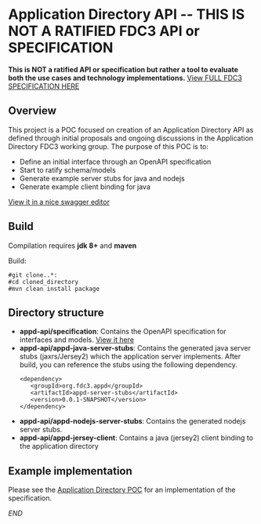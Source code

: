 # Application Directory API -- THIS IS NOT A RATIFIED FDC3 API or SPECIFICATION

**This is NOT a ratified API or specification but rather a tool to evaluate both the use cases and technology implementations.**
[View FULL FDC3 SPECIFICATION HERE](https://fdc3.finos.org/)

## Overview
This project is a POC focused on creation of an Application Directory API as defined through initial proposals and
ongoing discussions in the Application Directory FDC3 working group.  The purpose of this POC is to:
* Define an initial interface through an OpenAPI specification
* Start to ratify schema/models
* Generate example server stubs for java and nodejs
* Generate example client binding for java

[View it in a nice swagger editor](https://editor.swagger.io/?url=https://raw.githubusercontent.com/FDC3/appd-api/master/specification/appd.yaml)

## Build

Compilation requires **jdk 8+** and **maven**

Build:

    #git clone..*:
    #cd cloned_directory
    #mvn clean install package


## Directory structure

*  **appd-api/specification**:
    Contains the OpenAPI specification for interfaces and models.
    [View it here](https://editor.swagger.io/?url=https://raw.githubusercontent.com/FDC3/appd-api/master/specification/appd.yaml)
*  **appd-api/appd-java-server-stubs**:
    Contains the generated java server stubs (jaxrs/Jersey2) which the application server implements.  After build, you can reference the stubs using the following dependency.
     ```
     <dependency>
        <groupId>org.fdc3.appd</groupId>
        <artifactId>appd-server-stubs</artifactId>
        <version>0.0.1-SNAPSHOT</version>
     </dependency>
     ```
* **appd-api/appd-nodejs-server-stubs**:
    Contains the generated nodejs server stubs.
* **appd-api/appd-jersey-client**:
    Contains a java (jersey2) client binding to the application directory


## Example implementation

Please see the [Application Directory POC](https://github.com/FDC3/appd-poc) for an implementation of the specification.

*END*
